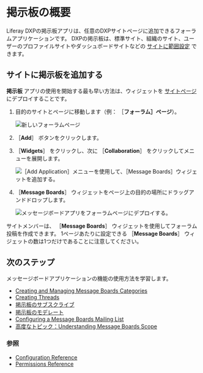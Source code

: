 # 掲示板の概要

Liferay DXPの掲示板アプリは、任意のDXPサイトページに追加できるフォーラムアプリケーションです。 DXPの掲示板は、標準サイト、組織のサイト、ユーザーのプロファイルサイトやダッシュボードサイトなどの [サイトに範囲設定](https://help.liferay.com/hc/articles/360028819992-Widget-Scope) できます。

<a name="adding-message-boards-to-a-site" />

## サイトに掲示板を追加する

**掲示板** アプリの使用を開始する最も早い方法は、ウィジェットを [サイトページ](https://help.liferay.com/hc/articles/360029132211-Creating-Pages) にデプロイすることです。

1. 目的のサイトとページに移動します（例： ［**フォーラム］ページ**）。

    ![新しいフォーラムページ](./getting-started-with-message-boards/images/03.png)

1. ［**Add**］ ボタンをクリックします。
1. ［**Widgets**］ をクリックし、次に ［**Collaboration**］ をクリックしてメニューを展開します。

    ![［Add Application］メニューを使用して、［Message Boards］ウィジェットを追加する。](./getting-started-with-message-boards/images/06.png)

1. ［**Message Boards**］ ウィジェットをページ上の目的の場所にドラッグアンドドロップします。

    ![メッセージボードアプリをフォーラムページにデプロイする。](./getting-started-with-message-boards/images/04.png)

サイトメンバーは、 ［**Message Boards**］ ウィジェットを使用してフォーラム投稿を作成できます。 1ページあたりに設定できる ［**Message Boards**］ ウィジェットの数は1つだけであることに注意してください。

<a name="whats-next" />

## 次のステップ

メッセージボードアプリケーションの機能の使用方法を学習します。

* [Creating and Managing Message Boards Categories](./creating-message-boards-categories.md)
* [Creating Threads](./creating-message-boards-threads.md)
* [掲示板のサブスクライブ](./subscribing-to-a-message-board.md)
* [掲示板のモデレート](./moderating-message-boards.md)
* [Configuring a Message Boards Mailing List](./configuring-a-message-boards-category-mailing-list.md)
* [高度なトピック：Understanding Message Boards Scope](./scoping-your-message-boards.md)

### 参照

* [Configuration Reference](./message-boards-configuration-reference.md)
* [Permissions Reference](./message-boards-permissions-reference.md)
